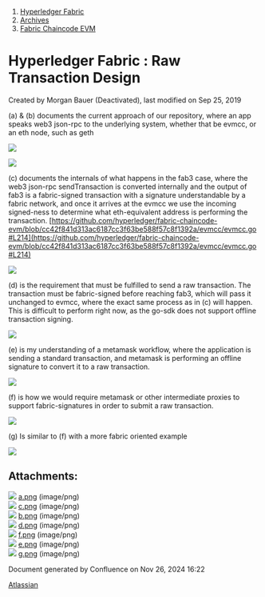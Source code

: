 1. [Hyperledger Fabric](index.html)
2. [Archives](Archives_22840389.html)
3. [Fabric Chaincode EVM](Fabric-Chaincode-EVM_22839612.html)

# Hyperledger Fabric : Raw Transaction Design

Created by Morgan Bauer (Deactivated), last modified on Sep 25, 2019

(a) &amp; (b) documents the current approach of our repository, where an app speaks web3 json-rpc to the underlying system, whether that be evmcc, or an eth node, such as geth

![](attachments/22839739/22841223.png?height=250)

![](attachments/22839739/22841224.png?height=250)

(c) documents the internals of what happens in the fab3 case, where the web3 json-rpc sendTransaction is converted internally and the output of fab3 is a fabric-signed transaction with a signature understandable by a fabric network, and once it arrives at the evmcc we use the incoming signed-ness to determine what eth-equivalent address is performing the transaction. [https://github.com/hyperledger/fabric-chaincode-evm/blob/cc42f841d313ac6187cc3f63be588f57c8f1392a/evmcc/evmcc.go#L214](https://github.com/hyperledger/fabric-chaincode-evm/blob/cc42f841d313ac6187cc3f63be588f57c8f1392a/evmcc/evmcc.go#L214)

![](attachments/22839739/22841225.png?height=250)

(d) is the requirement that must be fulfilled to send a raw transaction. The transaction must be fabric-signed before reaching fab3, which will pass it unchanged to evmcc, where the exact same process as in (c) will happen. This is difficult to perform right now, as the go-sdk does not support offline transaction signing.

![](attachments/22839739/22841226.png?height=250)

(e) is my understanding of a metamask workflow, where the application is sending a standard transaction, and metamask is performing an offline signature to convert it to a raw transaction.

![](attachments/22839739/22841227.png?height=250)

(f) is how we would require metamask or other intermediate proxies to support fabric-signatures in order to submit a raw transaction.

![](attachments/22839739/22841228.png?height=400)

(g) Is similar to (f) with a more fabric oriented example

![](attachments/22839739/22841230.png)

## Attachments:

![](images/icons/bullet_blue.gif) [a.png](attachments/22839739/22841223.png) (image/png)  
![](images/icons/bullet_blue.gif) [c.png](attachments/22839739/22841225.png) (image/png)  
![](images/icons/bullet_blue.gif) [b.png](attachments/22839739/22841224.png) (image/png)  
![](images/icons/bullet_blue.gif) [d.png](attachments/22839739/22841226.png) (image/png)  
![](images/icons/bullet_blue.gif) [f.png](attachments/22839739/22841228.png) (image/png)  
![](images/icons/bullet_blue.gif) [e.png](attachments/22839739/22841227.png) (image/png)  
![](images/icons/bullet_blue.gif) [g.png](attachments/22839739/22841230.png) (image/png)

Document generated by Confluence on Nov 26, 2024 16:22

[Atlassian](http://www.atlassian.com/)
